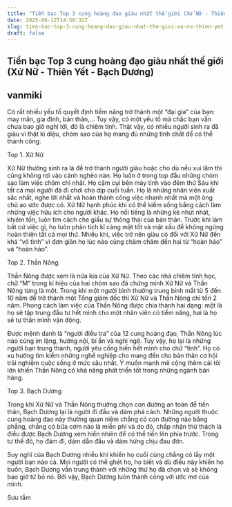 ```yaml
---
title: "Tiền bạc Top 3 cung hoàng đạo giàu nhất thế giới (Xử Nữ - Thiên Yết - Bạch Dương)"
date: 2025-06-12T14:50:32Z
slug: tien-bac-top-3-cung-hoang-dao-giau-nhat-the-gioi-xu-nu-thien-yet-bach-duong
draft: false
---
```


## Tiền bạc Top 3 cung hoàng đạo giàu nhất thế giới (Xử Nữ - Thiên Yết - Bạch Dương)

## vanmiki

Có rất nhiều yếu tố quyết định tiềm năng trở thành một “đại gia” của bạn: may mắn, gia đình, bản thân,… Tuy vậy, có một yếu tố mà chắc bạn vẫn chưa bao giờ nghĩ tới, đó là chiêm tinh. Thật vậy, có nhiều người sinh ra đã giàu vì thật kì diệu, chòm sao của họ mang đủ những tính chất để có thể thành công.

Top 1. Xử Nữ

Xữ Nữ thường sinh ra là để trở thành người giàu hoặc cho dù nếu xui lắm thì cũng không rơi vào cảnh nghèo nàn. Họ luôn ở trong top đầu những chòm sao làm việc chăm chỉ nhất. Họ cặm cụi bên máy tính vào đêm thứ Sáu khi tất cả mọi người đã đi chơi cho dịp cuối tuần. Họ là những nhân viên xuất sắc nhất, nghe lời nhất và hoàn thành công việc nhanh nhất mà một ông chủ ao ước được có.
Xử Nữ hạnh phúc khi có thể kiếm sống bằng cách làm những việc hữu ích cho người khác. Họ nổi tiếng là những kẻ nhút nhát, khiêm tốn, luôn tìm cách che giấu sự thông thái của bản thân. Trước khi làm bất cứ việc gì, họ luôn phân tích kĩ càng mặt tốt và mặt xấu để không ngừng hoàn thiện tất cả mọi thứ. Nhiều khi, việc trở nên giàu có đối với Xữ Nữ đến khá “vô tình” vì đơn giản họ lúc nào cũng chăm chăm đến hai từ “hoàn hảo” và “hoàn hảo”.

Top 2. Thần Nông

Thần Nông được xem là nửa kia của Xữ Nử. Theo các nhà chiêm tinh học, chữ “M” trong kí hiệu của hai chòm sao đã chứng minh Xữ Nữ và Thần Nông từng là một. Trong khi một người bình thường trung bình mất từ 5 đến 10 năm để trở thành một Tổng giám đốc thì Xữ Nữ và Thần Nông chỉ tốn 2 năm. Phong cách làm việc của Thần Nông được chia thành hai dạng: một là họ sẽ tập trung đầu tư hết mình cho một nhân viên có tiềm năng, hai là họ sẽ tự thân mình vận động.

Được mệnh danh là “người điều tra” của 12 cung hoàng đạo, Thần Nông lúc nào cũng im lặng, hướng nội, bí ẩn và nghi ngờ. Tuy vậy, họ lại là những người bạn trung thành, người yêu cống hiến hết mình cho chữ “tình”. Họ có xu hướng tìm kiếm những nghề nghiệp cho mang đến cho bản thân cơ hội trải nghiệm cuộc sống ở mức sâu nhất. Ý muốn mạnh mẽ cộng thêm cái tôi lớn khiến Thần Nông có khả năng phát triển tốt trong những ngành bán hàng.

 
Top 3. Bạch Dương

Trong khi Xử Nữ và Thần Nông thường chọn con đường an toàn để tiến thân, Bạch Dương lại là người đi đầu và dám phá cách. Những người thuộc cung hoàng đạo này thường quan niệm chẳng có con đường nào bằng phẳng, chẳng có bữa cơm nào là miễn phí và do đó, chấp nhận thử thách là điều được Bạch Dương xem hiển nhiên để có thể tiến lên phía trước. Trong tư thế đó, họ đám đi, dám dẫn đầu và dám hứng chịu đau đớn.

Suy nghĩ của Bạch Dương nhiều khi khiến họ cuối cùng chẳng có lấy một người bạn nào cả. Mọi người có thể ghét họ, họ biết và dù điều này khiến họ buồn, Bạch Dương vẫn trung thành với những thứ họ đã chọn và sẽ không bao giờ từ bỏ nó. Bởi vậy, Bạch Dương luôn thành công với ước mơ của mình.

Sưu tầm